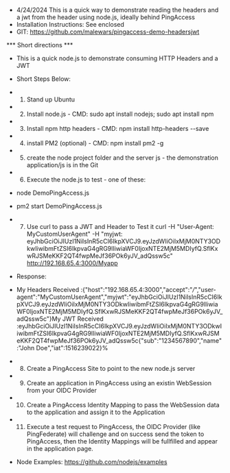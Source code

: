 * 4/24/2024 This is a quick way to demonstrate reading the headers and a jwt from the header using node.js, ideally behind PingAccess
* Installation Instructions: See enclosed
* GIT: https://github.com/malewars/pingaccess-demo-headersjwt

*** Short directions ***

* This is a quick node.js to demonstrate consuming HTTP Headers and a JWT

* Short Steps Below:
* 1) Stand up Ubuntu
* 2) Install node.js - CMD: sudo apt install nodejs; sudo apt install npm
* 3) Install npm http headers - CMD: npm install http-headers --save
* 4) install PM2 (optional) - CMD: npm install pm2 -g
* 5) create the node project folder and the server js - the demonstration application/js is in the Git 
* 6) Execute the node.js to test - one of these:
* node DemoPingAccess.js
* pm2 start DemoPingAccess.js

* 7) Use curl to pass a JWT and Header to Test it
curl -H "User-Agent: MyCustomUserAgent" -H "myjwt: eyJhbGciOiJIUzI1NiIsInR5cCI6IkpXVCJ9.eyJzdWIiOiIxMjM0NTY3ODkwIiwibmFtZSI6IkpvaG4gRG9lIiwiaWF0IjoxNTE2MjM5MDIyfQ.SflKxwRJSMeKKF2QT4fwpMeJf36POk6yJV_adQssw5c" http://192.168.65.4:3000/Myapp

* Response:
* My Headers Received :{"host":"192.168.65.4:3000","accept":"*/*","user-agent":"MyCustomUserAgent","myjwt":"eyJhbGciOiJIUzI1NiIsInR5cCI6IkpXVCJ9.eyJzdWIiOiIxMjM0NTY3ODkwIiwibmFtZSI6IkpvaG4gRG9lIiwiaWF0IjoxNTE2MjM5MDIyfQ.SflKxwRJSMeKKF2QT4fwpMeJf36POk6yJV_adQssw5c"}My JWT Received :eyJhbGciOiJIUzI1NiIsInR5cCI6IkpXVCJ9.eyJzdWIiOiIxMjM0NTY3ODkwIiwibmFtZSI6IkpvaG4gRG9lIiwiaWF0IjoxNTE2MjM5MDIyfQ.SflKxwRJSMeKKF2QT4fwpMeJf36POk6yJV_adQssw5c{"sub":"1234567890","name":"John Doe","iat":1516239022}%

* 8) Create a PingAccess Site to point to the new node.js server
* 9) Create an application in PingAccess using an existin WebSession from your OIDC Provider
* 10) Create a PingAccess Identity Mapping to pass the WebSession data to the application and assign it to the Application
* 11) Execute a test request to PingAccess, the OIDC Provider (like PingFederate) will challenge and on success send the token to PingAccess, then the Identity Mappings will be fullfilled and appear in the application page.


* Node Examples: https://github.com/nodejs/examples
